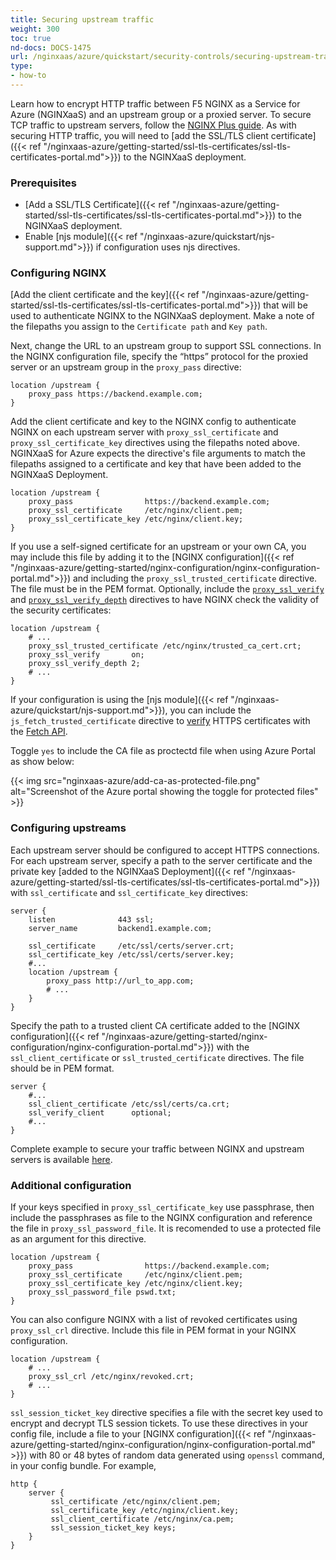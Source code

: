 ```yaml
---
title: Securing upstream traffic
weight: 300
toc: true
nd-docs: DOCS-1475
url: /nginxaas/azure/quickstart/security-controls/securing-upstream-traffic/
type:
- how-to
---
```


Learn how to encrypt HTTP traffic between F5 NGINX as a Service for Azure (NGINXaaS) and an upstream group or a proxied server. To secure TCP traffic to upstream servers, follow the [NGINX Plus guide](https://docs.nginx.com/nginx/admin-guide/security-controls/securing-tcp-traffic-upstream/). As with securing HTTP traffic, you will need to [add the SSL/TLS client certificate]({{< ref "/nginxaas-azure/getting-started/ssl-tls-certificates/ssl-tls-certificates-portal.md">}}) to the NGINXaaS deployment.

### Prerequisites

- [Add a SSL/TLS Certificate]({{< ref "/nginxaas-azure/getting-started/ssl-tls-certificates/ssl-tls-certificates-portal.md">}}) to the NGINXaaS deployment.
- Enable [njs module]({{< ref "/nginxaas-azure/quickstart/njs-support.md">}}) if configuration uses njs directives.

### Configuring NGINX

[Add the client certificate and the key]({{< ref "/nginxaas-azure/getting-started/ssl-tls-certificates/ssl-tls-certificates-portal.md">}}) that will be used to authenticate NGINX to the NGINXaaS deployment. Make a note of the filepaths you assign to the `Certificate path` and `Key path`.

Next, change the URL to an upstream group to support SSL connections. In the NGINX configuration file, specify the “https” protocol for the proxied server or an upstream group in the `proxy_pass` directive:

```nginx
location /upstream {
    proxy_pass https://backend.example.com;
}
```

Add the client certificate and key to the NGINX config to authenticate NGINX on each upstream server with `proxy_ssl_certificate` and `proxy_ssl_certificate_key` directives using the filepaths noted above. NGINXaaS for Azure expects the directive's file arguments to match the filepaths assigned to a certificate and key that have been added to the NGINXaaS Deployment.

```nginx
location /upstream {
    proxy_pass                https://backend.example.com;
    proxy_ssl_certificate     /etc/nginx/client.pem;
    proxy_ssl_certificate_key /etc/nginx/client.key;
}
```

If you use a self-signed certificate for an upstream or your own CA, you may include this file by adding it to the [NGINX configuration]({{< ref "/nginxaas-azure/getting-started/nginx-configuration/nginx-configuration-portal.md">}}) and including the `proxy_ssl_trusted_certificate` directive. The file must be in the PEM format. Optionally, include the [`proxy_ssl_verify`](http://nginx.org/en/docs/http/ngx_http_proxy_module.html#proxy_ssl_verify) and [`proxy_ssl_verify_depth`](http://nginx.org/en/docs/http/ngx_http_proxy_module.html#proxy_ssl_verify_depth) directives to have NGINX check the validity of the security certificates:

```nginx
location /upstream {
    # ...
    proxy_ssl_trusted_certificate /etc/nginx/trusted_ca_cert.crt;
    proxy_ssl_verify       on;
    proxy_ssl_verify_depth 2;
    # ...
}
```

If your configuration is using the [njs module]({{< ref "/nginxaas-azure/quickstart/njs-support.md">}}), you can include the `js_fetch_trusted_certificate` directive to [verify](http://nginx.org/en/docs/njs/reference.html#fetch_verify) HTTPS certificates with the [Fetch API](http://nginx.org/en/docs/njs/reference.html#ngx_fetch).

Toggle `yes` to include the CA file as proctectd file when using Azure Portal as show below:

{{< img src="nginxaas-azure/add-ca-as-protected-file.png" alt="Screenshot of the Azure portal showing the toggle for protected files" >}}

### Configuring upstreams

Each upstream server should be configured to accept HTTPS connections. For each upstream server, specify a path to the server certificate and the private key [added to the NGINXaaS Deployment]({{< ref "/nginxaas-azure/getting-started/ssl-tls-certificates/ssl-tls-certificates-portal.md">}}) with `ssl_certificate` and `ssl_certificate_key` directives:

```nginx
server {
    listen              443 ssl;
    server_name         backend1.example.com;

    ssl_certificate     /etc/ssl/certs/server.crt;
    ssl_certificate_key /etc/ssl/certs/server.key;
    #...
    location /upstream {
        proxy_pass http://url_to_app.com;
        # ...
    }
}
```

Specify the path to a trusted client CA certificate added to the [NGINX configuration]({{< ref "/nginxaas-azure/getting-started/nginx-configuration/nginx-configuration-portal.md">}}) with the `ssl_client_certificate` or `ssl_trusted_certificate` directives. The file should be in PEM format.

```nginx
server {
    #...
    ssl_client_certificate /etc/ssl/certs/ca.crt;
    ssl_verify_client      optional;
    #...
}
```

Complete example to secure your traffic between NGINX and upstream servers is available [here](https://docs.nginx.com/nginx/admin-guide/security-controls/securing-http-traffic-upstream/#complete-example).

### Additional configuration

If your keys specified in `proxy_ssl_certificate_key` use passphrase, then include the passphrases as file to the NGINX configuration and reference the file in `proxy_ssl_password_file`. It is recomended to use a protected file as an argument for this directive.

```nginx
location /upstream {
    proxy_pass                https://backend.example.com;
    proxy_ssl_certificate     /etc/nginx/client.pem;
    proxy_ssl_certificate_key /etc/nginx/client.key;
    proxy_ssl_password_file pswd.txt;
}
```

You can also configure NGINX with a list of revoked certificates using `proxy_ssl_crl` directive. Include this file in PEM format in your NGINX configuration.

```nginx
location /upstream {
    # ...
    proxy_ssl_crl /etc/nginx/revoked.crt;
    # ...
}
```

`ssl_session_ticket_key` directive specifies a file with the secret key used to encrypt and decrypt TLS session tickets. To use these directives in your config file, include a file to your [NGINX configuration]({{< ref "/nginxaas-azure/getting-started/nginx-configuration/nginx-configuration-portal.md" >}}) with 80 or 48 bytes of random data generated using `openssl` command, in your config bundle. For example,

```nginx
http {
    server {
         ssl_certificate /etc/nginx/client.pem;
         ssl_certificate_key /etc/nginx/client.key;
         ssl_client_certificate /etc/nginx/ca.pem;
         ssl_session_ticket_key keys;
    }
}
```
